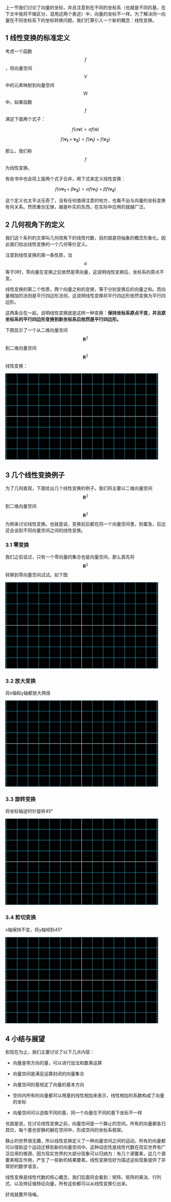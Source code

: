 上一节我们讨论了向量的坐标，并且注意到在不同的坐标系（也就是不同的基，在下文中我将不做区分，混用这两个表述）中，向量的坐标不一样。为了解决同一向量在不同坐标系下的坐标转换问题，我们打算引入一个新的概念：线性变换。

## 1 线性变换的标准定义

考虑一个函数$$f$$，将向量空间$$V$$中的元素映射到向量空间$$W$$中，如果函数$$f$$满足下面两个式子：

$$f(\alpha\mathbf{v})=\alpha f(\mathbf{v})$$

$$f(\mathbf{v_1}+\mathbf{v_2})=f(\mathbf{v_1})+f(\mathbf{v_2})$$

那么，我们称$$f$$为线性变换。

有些书中也会将上面两个式子合并，用下式来定义线性变换：

$$f(\alpha \mathbf{v_1}+\beta \mathbf{v_2})=\alpha f(\mathbf{v_1})+\beta f(\mathbf{v_2})$$

这个定义也太平淡无奇了，没有任何值得注意的地方，也看不出与向量的坐标变换有何关系。然而重剑无锋，越是朴实的东西，在实际中应用的就越广泛。

## 2 几何视角下的定义

我们这个系列的文章叫几何视角下的线性代数，目的就是将抽象的概念形象化。因此我们给出线性变换的一个几何等价定义。

注意到线性变换的第一条性质，当$$\alpha$$等于0时，零向量在变换之后依然是零向量，这说明线性变换后，坐标系的原点不变。

线性变换的第二个性质，两个向量之和的变换，等于分别变换后的向量之和。而向量相加的法则是平行四边形法则，这说明线性变换将平行四边形依然变换为平行四边形。

这两条合在一起，说明线性变换就是这样一种变换：**保持坐标系原点不变，并且原坐标系的平行四边形变换到新坐标系后依然是平行四边形。**

下图显示了一个从二维向量空间$$\mathbf{R}^2$$到二维向量空间$$\mathbf{R}^2$$线性变换：

![线性变换例子](pictures/linear_transform_intro.gif)

## 3 几个线性变换例子

为了几何直观，下面给出几个线性变换的例子。我们将主要以二维向量空间$$\mathbf{R}^2$$到二维向量空间$$\mathbf{R}^2$$为例来讨论线性变换。也就是说，变换前后都在同一个向量空间里，别着急，后边还会谈到不同向量空间之间的线性变换。

### 3.1 零变换

我们之前说过，只有一个零向量的集合也是向量空间，那么首先将$$\mathbf{R}^2$$转换到零向量空间试试。如下图

![零变换](pictures/zero_transform.gif)

### 3.2 放大变换

将x轴和y轴都放大两倍

![放大变换](pictures/dialate_transform.gif)

### 3.3 旋转变换

将坐标轴逆时针旋转45°

![旋转变换](pictures/rotate_transform.gif)

### 3.4 剪切变换

x轴保持不变，将y轴倾斜45°

![剪切变换](pictures/shear_transform.gif)

## 4 小结与展望

到现在为止，我们主要讨论了以下几点内容：

- 向量是带方向的量，可以进行加法和数乘运算

- 向量空间是满足运算封闭的向量集合

- 向量空间的基规定了向量的基本方向

- 空间内所有的向量都可以用基的线性相加来表示，线性相加的系数构成了向量的坐标

- 向量空间可以选取不同的基，同一个向量在不同的基下坐标不一样

也就是说，在讨论线性变换之前，向量空间是一个静止的空间。所有的向量都各归其位，每个基也安静的躺在空间中，形成空间的坐标系框架。

静止的世界很无趣，所以线性变换定义了一种向量空间之间的运动，所有的向量都可以借助这个运动迁移到新的向量空间中。这种动态性是线性代数在现实世界有广泛应用的根源，因为现实世界的大部分现象可以归纳为：有几个源要素，这几个源要素相互作用，产生了一些新的结果要素。线性变换恰好为描述这些现象提供了非常好的数学语言。

线性变换是线性代数的核心概念，我们后面将会看到：矩阵、矩阵的乘法、行列式、以及特征值特征向量，所有这些都可以从线性变换引出来。

好戏就要开场咯。
